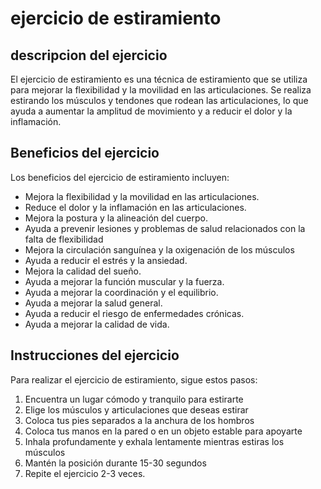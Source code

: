 # ejercicio de estiramiento

## descripcion del ejercicio
El ejercicio de estiramiento es una técnica de estiramiento que se utiliza para mejorar la
flexibilidad y la movilidad en las articulaciones. Se realiza estirando los músculos y tendones que rodean las articulaciones, lo que ayuda a aumentar la
amplitud de movimiento y a reducir el dolor y la inflamación.

## Beneficios del ejercicio
Los beneficios del ejercicio de estiramiento incluyen:
- Mejora la flexibilidad y la movilidad en las articulaciones.
- Reduce el dolor y la inflamación en las articulaciones.
- Mejora la postura y la alineación del cuerpo.
- Ayuda a prevenir lesiones y problemas de salud relacionados con la falta de flexibilidad
- Mejora la circulación sanguínea y la oxigenación de los músculos
- Ayuda a reducir el estrés y la ansiedad.
- Mejora la calidad del sueño.
- Ayuda a mejorar la función muscular y la fuerza.
- Ayuda a mejorar la coordinación y el equilibrio.
- Ayuda a mejorar la salud general.
- Ayuda a reducir el riesgo de enfermedades crónicas.
- Ayuda a mejorar la calidad de vida.

## Instrucciones del ejercicio
Para realizar el ejercicio de estiramiento, sigue estos pasos:
1. Encuentra un lugar cómodo y tranquilo para estirarte
2. Elige los músculos y articulaciones que deseas estirar
3. Coloca tus pies separados a la anchura de los hombros
4. Coloca tus manos en la pared o en un objeto estable para apoyarte
5. Inhala profundamente y exhala lentamente mientras estiras los músculos
6. Mantén la posición durante 15-30 segundos
7. Repite el ejercicio 2-3 veces.

